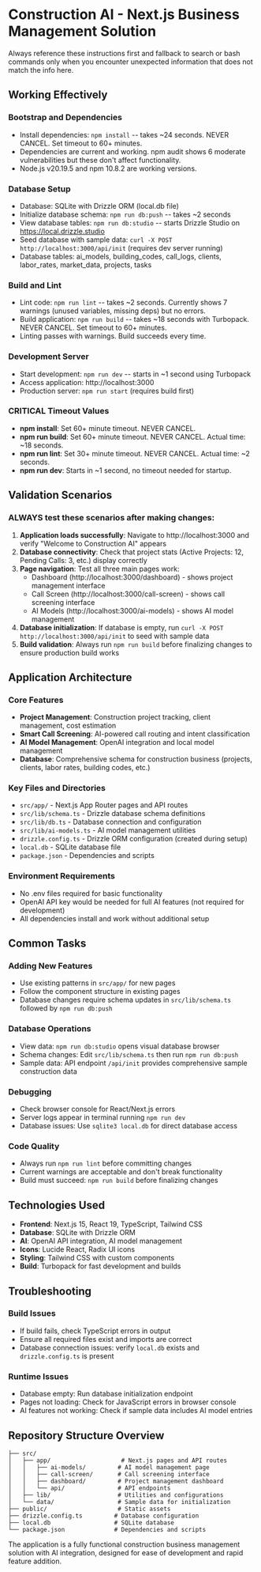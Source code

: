 # Construction AI - Next.js Business Management Solution

Always reference these instructions first and fallback to search or bash commands only when you encounter unexpected information that does not match the info here.

## Working Effectively

### Bootstrap and Dependencies
- Install dependencies: `npm install` -- takes ~24 seconds. NEVER CANCEL. Set timeout to 60+ minutes.
- Dependencies are current and working. npm audit shows 6 moderate vulnerabilities but these don't affect functionality.
- Node.js v20.19.5 and npm 10.8.2 are working versions.

### Database Setup
- Database: SQLite with Drizzle ORM (local.db file)
- Initialize database schema: `npm run db:push` -- takes ~2 seconds
- View database tables: `npm run db:studio` -- starts Drizzle Studio on https://local.drizzle.studio
- Seed database with sample data: `curl -X POST http://localhost:3000/api/init` (requires dev server running)
- Database tables: ai_models, building_codes, call_logs, clients, labor_rates, market_data, projects, tasks

### Build and Lint
- Lint code: `npm run lint` -- takes ~2 seconds. Currently shows 7 warnings (unused variables, missing deps) but no errors.
- Build application: `npm run build` -- takes ~18 seconds with Turbopack. NEVER CANCEL. Set timeout to 60+ minutes.
- Linting passes with warnings. Build succeeds every time.

### Development Server
- Start development: `npm run dev` -- starts in ~1 second using Turbopack
- Access application: http://localhost:3000
- Production server: `npm run start` (requires build first)

### CRITICAL Timeout Values
- **npm install**: Set 60+ minute timeout. NEVER CANCEL.
- **npm run build**: Set 60+ minute timeout. NEVER CANCEL. Actual time: ~18 seconds.
- **npm run lint**: Set 30+ minute timeout. NEVER CANCEL. Actual time: ~2 seconds.
- **npm run dev**: Starts in ~1 second, no timeout needed for startup.

## Validation Scenarios

### ALWAYS test these scenarios after making changes:
1. **Application loads successfully**: Navigate to http://localhost:3000 and verify "Welcome to Construction AI" appears
2. **Database connectivity**: Check that project stats (Active Projects: 12, Pending Calls: 3, etc.) display correctly
3. **Page navigation**: Test all three main pages work:
   - Dashboard (http://localhost:3000/dashboard) - shows project management interface
   - Call Screen (http://localhost:3000/call-screen) - shows call screening interface
   - AI Models (http://localhost:3000/ai-models) - shows AI model management
4. **Database initialization**: If database is empty, run `curl -X POST http://localhost:3000/api/init` to seed with sample data
5. **Build validation**: Always run `npm run build` before finalizing changes to ensure production build works

## Application Architecture

### Core Features
- **Project Management**: Construction project tracking, client management, cost estimation
- **Smart Call Screening**: AI-powered call routing and intent classification
- **AI Model Management**: OpenAI integration and local model management
- **Database**: Comprehensive schema for construction business (projects, clients, labor rates, building codes, etc.)

### Key Files and Directories
- `src/app/` - Next.js App Router pages and API routes
- `src/lib/schema.ts` - Drizzle database schema definitions
- `src/lib/db.ts` - Database connection and configuration
- `src/lib/ai-models.ts` - AI model management utilities
- `drizzle.config.ts` - Drizzle ORM configuration (created during setup)
- `local.db` - SQLite database file
- `package.json` - Dependencies and scripts

### Environment Requirements
- No .env files required for basic functionality
- OpenAI API key would be needed for full AI features (not required for development)
- All dependencies install and work without additional setup

## Common Tasks

### Adding New Features
- Use existing patterns in `src/app/` for new pages
- Follow the component structure in existing pages
- Database changes require schema updates in `src/lib/schema.ts` followed by `npm run db:push`

### Database Operations
- View data: `npm run db:studio` opens visual database browser
- Schema changes: Edit `src/lib/schema.ts` then run `npm run db:push`
- Sample data: API endpoint `/api/init` provides comprehensive sample construction data

### Debugging
- Check browser console for React/Next.js errors
- Server logs appear in terminal running `npm run dev`
- Database issues: Use `sqlite3 local.db` for direct database access

### Code Quality
- Always run `npm run lint` before committing changes
- Current warnings are acceptable and don't break functionality
- Build must succeed: `npm run build` before finalizing changes

## Technologies Used
- **Frontend**: Next.js 15, React 19, TypeScript, Tailwind CSS
- **Database**: SQLite with Drizzle ORM
- **AI**: OpenAI API integration, AI model management
- **Icons**: Lucide React, Radix UI icons
- **Styling**: Tailwind CSS with custom components
- **Build**: Turbopack for fast development and builds

## Troubleshooting

### Build Issues
- If build fails, check TypeScript errors in output
- Ensure all required files exist and imports are correct
- Database connection issues: verify `local.db` exists and `drizzle.config.ts` is present

### Runtime Issues
- Database empty: Run database initialization endpoint
- Pages not loading: Check for JavaScript errors in browser console
- AI features not working: Check if sample data includes AI model entries

## Repository Structure Overview
```
├── src/
│   ├── app/                    # Next.js pages and API routes
│   │   ├── ai-models/         # AI model management page
│   │   ├── call-screen/       # Call screening interface
│   │   ├── dashboard/         # Project management dashboard
│   │   └── api/               # API endpoints
│   ├── lib/                   # Utilities and configurations
│   └── data/                  # Sample data for initialization
├── public/                    # Static assets
├── drizzle.config.ts         # Database configuration
├── local.db                  # SQLite database
└── package.json              # Dependencies and scripts
```

The application is a fully functional construction business management solution with AI integration, designed for ease of development and rapid feature addition.